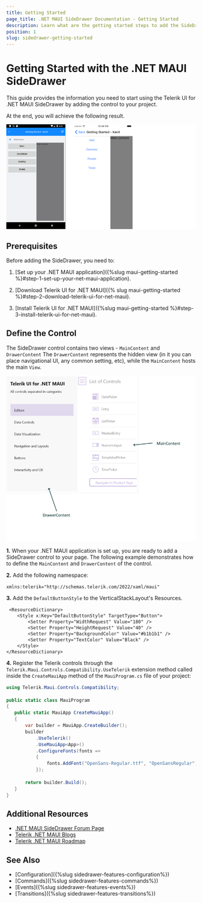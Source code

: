 ```yaml
---
title: Getting Started
page_title: .NET MAUI SideDrawer Documentation - Getting Started
description: Learn what are the getting started steps to add the SideDrawer to your application.
position: 1
slug: sidedrawer-getting-started
---
```


# Getting Started with the .NET MAUI SideDrawer

This guide provides the information you need to start using the Telerik UI for .NET MAUI SideDrawer by adding the control to your project.

At the end, you will achieve the following result.

![.NET MAUI SideDrawer Getting Started](images/sidedrawer-gettingstarted.png)

## Prerequisites

Before adding the SideDrawer, you need to:

1. [Set up your .NET MAUI application]({%slug maui-getting-started %}#step-1-set-up-your-net-maui-application).

1. [Download Telerik UI for .NET MAUI]({% slug maui-getting-started %}#step-2-download-telerik-ui-for-net-maui).

1. [Install Telerik UI for .NET MAUI]({%slug maui-getting-started %}#step-3-install-telerik-ui-for-net-maui).

## Define the Control

The SideDrawer control contains two views - `MainContent` and `DrawerContent` The `DrawerContent` represents the hidden view (in it you can place navigational UI, any common setting, etc), while the `MainContent` hosts the main `View`.

![Visual Structure](images/sidedrawer_visualstructure.png)

**1.** When your .NET MAUI application is set up, you are ready to add a SideDrawer control to your page. The following example demonstrates how to define the `MainContent` and `DrawerContent` of the control.

<snippet id='sidedrawer-gettingstarted-xaml'/>

**2.** Add the following namespace:

```XAML
xmlns:telerik="http://schemas.telerik.com/2022/xaml/maui" 
```

**3.** Add the `DefaultButtonStyle` to the VerticalStackLayout's Resources.

```XAML
 <ResourceDictionary>
    <Style x:Key="DefaultButtonStyle" TargetType="Button">
        <Setter Property="WidthRequest" Value="180" />
        <Setter Property="HeightRequest" Value="40" />
        <Setter Property="BackgroundColor" Value="#b1b1b1" />
        <Setter Property="TextColor" Value="Black" />
    </Style>
</ResourceDictionary>
```

**4.** Register the Telerik controls through the `Telerik.Maui.Controls.Compatibility.UseTelerik` extension method called inside the `CreateMauiApp` method of the `MauiProgram.cs` file of your project:

 ```C#
 using Telerik.Maui.Controls.Compatibility;

 public static class MauiProgram
 {
	public static MauiApp CreateMauiApp()
	{
		var builder = MauiApp.CreateBuilder();
		builder
			.UseTelerik()
			.UseMauiApp<App>()
			.ConfigureFonts(fonts =>
			{
				fonts.AddFont("OpenSans-Regular.ttf", "OpenSansRegular");
			});

		return builder.Build();
	}
 }           
 ```           
 
## Additional Resources

- [.NET MAUI SideDrawer Forum Page](https://www.telerik.com/forums/maui?tagId=1938)
- [Telerik .NET MAUI Blogs](https://www.telerik.com/blogs/mobile-net-maui)
- [Telerik .NET MAUI Roadmap](https://www.telerik.com/support/whats-new/maui-ui/roadmap)

## See Also

- [Configuration]({%slug sidedrawer-features-configuration%})
- [Commands]({%slug sidedrawer-features-commands%})
- [Events]({%slug sidedrawer-features-events%})
- [Transitions]({%slug sidedrawer-features-transitions%})
